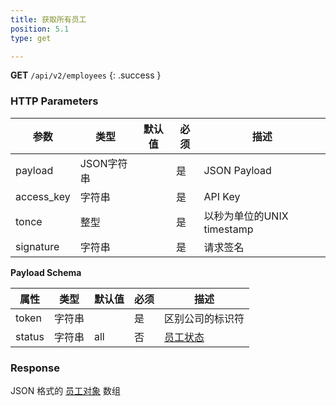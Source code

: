 ```yaml
---
title: 获取所有员工
position: 5.1
type: get

---
```


**GET** `/api/v2/employees`
{: .success }

### HTTP Parameters

参数       | 类型       | 默认值 | 必须 | 描述
-----------|------------|--------|------|----------------------------|
payload    | JSON字符串 |        | 是   | JSON Payload
access_key | 字符串     |        | 是   | API Key
tonce      | 整型       |        | 是   | 以秒为单位的UNIX timestamp
signature  | 字符串     |        | 是   | 请求签名

**Payload Schema**

属性  | 类型   | 默认值 | 必须 | 描述
------|--------|--------|------|-------------------|
token | 字符串 |        | 是   | 区别公司的标识符
status | 字符串 | all   | 否   | [员工状态](#objectemployee)

### Response

JSON 格式的 [员工对象](#objectemployee) 数组